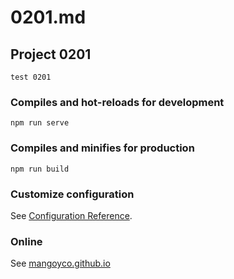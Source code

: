 # 0201.md
## Project 0201
```
test 0201
```

### Compiles and hot-reloads for development
```
npm run serve
```

### Compiles and minifies for production
```
npm run build
```

### Customize configuration
See [Configuration Reference](https://cli.vuejs.org/config/).

### Online
See [mangoyco.github.io](https://mangoyco.github.io/)
